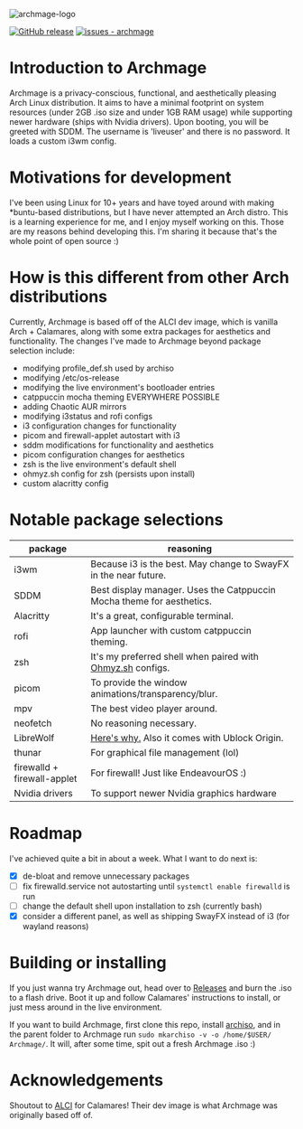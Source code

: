 ![archmage-logo](https://github.com/averyfunnygirl/Archmage/assets/116482803/028454e5-948e-4d4b-b50d-a1c146449071)

[![GitHub release](https://img.shields.io/github/release/averyfunnygirl/archmage?include_prereleases=&sort=semver&color=blue)](https://github.com/averyfunnygirl/archmage/releases/) 
[![issues - archmage](https://img.shields.io/github/issues/averyfunnygirl/archmage)](https://github.com/averyfunnygirl/archmage/issues) 

# Introduction to Archmage
Archmage is a privacy-conscious, functional, and aesthetically pleasing Arch Linux distribution. It aims to have a minimal footprint on system resources (under 2GB .iso size and under 1GB RAM usage) while supporting newer hardware (ships with Nvidia drivers). Upon booting, you will be greeted with SDDM. The username is 'liveuser' and there is no password. It loads a custom i3wm config.

# Motivations for development
I've been using Linux for 10+ years and have toyed around with making *buntu-based distributions, but I have never attempted an Arch distro. This is a learning experience for me, and I enjoy myself working on this. Those are my reasons behind developing this. I'm sharing it because that's the whole point of open source :)

# How is this different from other Arch distributions
Currently, Archmage is based off of the ALCI dev image, which is vanilla Arch + Calamares, along with some extra packages for aesthetics and functionality. The changes I've made to Archmage beyond package selection include:

- modifying profile_def.sh used by archiso
- modifying /etc/os-release
- modifying the live environment's bootloader entries
- catppuccin mocha theming EVERYWHERE POSSIBLE
- adding Chaotic AUR mirrors
- modifying i3status and rofi configs
- i3 configuration changes for functionality
- picom and firewall-applet autostart with i3
- sddm modifications for functionality and aesthetics
- picom configuration changes for aesthetics
- zsh is the live environment's default shell
- ohmyz.sh config for zsh (persists upon install)
- custom alacritty config

# Notable package selections

|package|reasoning|
|---|---|
|i3wm   |Because i3 is the best. May change to SwayFX in the near future.  |
|SDDM|Best display manager. Uses the Catppuccin Mocha theme for aesthetics.|
|Alacritty   |It's a great, configurable terminal.   |
|rofi   |App launcher with custom catppuccin theming.|
|zsh   |It's my preferred shell when paired with [Ohmyz.sh](https://ohmyz.sh) configs.|
|picom   |To provide the window animations/transparency/blur.|
|mpv|The best video player around.|
|neofetch|No reasoning necessary.|
|LibreWolf|[Here's why.](https://privacytests.org) Also it comes with Ublock Origin.|
|thunar|For graphical file management (lol)|
|firewalld + firewall-applet|For firewall! Just like EndeavourOS :)|
|Nvidia drivers|To support newer Nvidia graphics hardware|

# Roadmap
I've achieved quite a bit in about a week. What I want to do next is:

- [x] de-bloat and remove unnecessary packages
- [ ] fix firewalld.service not autostarting until ```systemctl enable firewalld``` is run
- [ ] change the default shell upon installation to zsh (currently bash)
- [x] consider a different panel, as well as shipping SwayFX instead of i3 (for wayland reasons)

# Building or installing
If you just wanna try Archmage out, head over to [Releases](https://github.com/averyfunnygirl/Archmage/releases) and burn the .iso to a flash drive. Boot it up and follow Calamares' instructions to install, or just mess around in the live environment. 

If you want to build Archmage, first clone this repo, install [archiso](https://wiki.archlinux.org/title/archiso), and in the parent folder to Archmage run ```sudo mkarchiso -v -o /home/$USER/ Archmage/```. It will, after some time, spit out a fresh Archmage .iso :)

# Acknowledgements
Shoutout to [ALCI](https://alci.online/) for Calamares! Their dev image is what Archmage was originally based off of.
